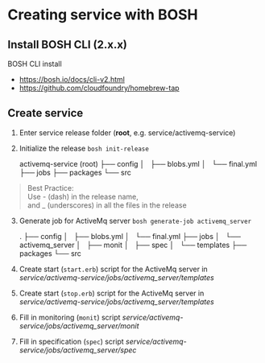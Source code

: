 # Creating service with BOSH

## Install BOSH CLI (2.x.x)

BOSH CLI install
  - https://bosh.io/docs/cli-v2.html
  - https://github.com/cloudfoundry/homebrew-tap
  
  
## Create service

1. Enter service release folder (**root**, e.g. service/activemq-service)

2. Initialize the release `bosh init-release`


    activemq-service
      (root)
        ├── config
        │   ├── blobs.yml
        │   └── final.yml
        ├── jobs
        ├── packages
        └── src
    
> Best Practice: <br/>
   Use - (dash) in the release name, <br/>
   and _ (underscores) in all the files in the release
   
3. Generate job for ActiveMq server `bosh generate-job activemq_server`


    .
    ├── config
    │   ├── blobs.yml
    │   └── final.yml
    ├── jobs
    │   └── activemq_server
    │       ├── monit
    │       ├── spec
    │       └── templates
    ├── packages
    └── src
    
    
4. Create start (`start.erb`) script for the ActiveMq server in _service/activemq-service/jobs/activemq_server/templates_
5. Create start (`stop.erb`) script for the ActiveMq server in _service/activemq-service/jobs/activemq_server/templates_
5. Fill in monitoring (`monit`) script _service/activemq-service/jobs/activemq_server/monit_
6. Fill in specification (`spec`) script _service/activemq-service/jobs/activemq_server/spec_
  